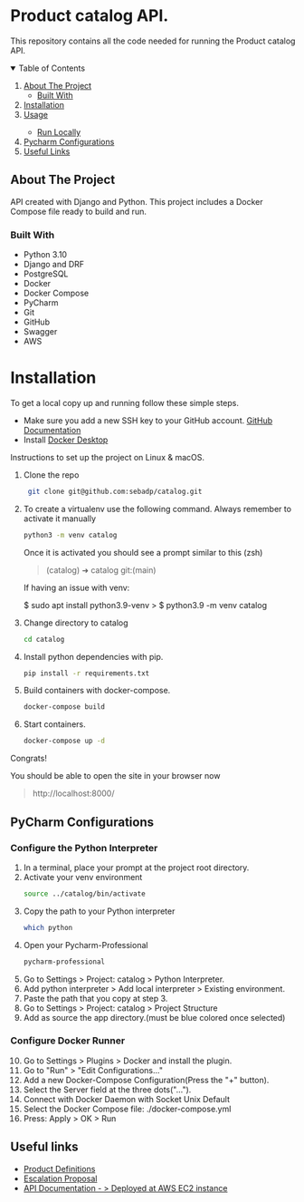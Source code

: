 # Product catalog API.

This repository contains all the code needed for running the Product catalog API.


<!-- TABLE OF CONTENTS -->
<details open="open">
  <summary>Table of Contents</summary>
  <ol>
    <li>
      <a href="#about-the-project">About The Project</a>
      <ul>
        <li><a href="#built-with">Built With</a></li>
      </ul>
    </li>
    <li><a href="#installation">Installation</a></li>
          <li><a href="#usage">Usage</a></li>
         <ul>
           <li><a href="#usage">Run Locally</a></li>
         </ul>
      <li><a href="#pycharm-configurations">Pycharm Configurations</a></li>
    <li><a href="#useful-links">Useful Links</a></li>
  </ol>
</details>


<!-- ABOUT THE PROJECT -->
## About The Project
API created with Django and Python.
This project includes a Docker Compose file ready to build and run.

### Built With
   - Python 3.10
   - Django and DRF
   - PostgreSQL
   - Docker
   - Docker Compose
   - PyCharm
   - Git
   - GitHub
   - Swagger
   - AWS

<!-- INSTALLATION -->
# Installation

To get a local copy up and running follow these simple steps.

* Make sure you add a new SSH key to your GitHub account. [GitHub Documentation](https://docs.github.com/en/authentication/connecting-to-github-with-ssh/adding-a-new-ssh-key-to-your-github-account)
* Install [Docker Desktop](https://www.docker.com/products/docker-desktop)


Instructions to set up the project on Linux & macOS. 


1. Clone the repo
   ```sh
    git clone git@github.com:sebadp/catalog.git   
   ```
2. To create a virtualenv use the following command. Always remember to activate it manually
   ```sh
   python3 -m venv catalog
   ```
   Once it is activated you should see a prompt similar to this (zsh)
   >(catalog) ➜   catalog git:(main)
   
   If having an issue with venv:

   $ sudo apt install python3.9-venv > $  python3.9 -m venv catalog

3. Change directory to catalog
   ```sh
   cd catalog
   ```
4. Install python dependencies with pip.
   ```sh
   pip install -r requirements.txt
   ```
5. Build containers with docker-compose.
   ```sh
   docker-compose build
   ```
6. Start containers.
   ```sh
   docker-compose up -d
   ```

Congrats!

You should be able to open the site in your browser now 
> http://localhost:8000/


<!-- PYCHARM CONFIGURATIONS -->
## PyCharm Configurations

### Configure the Python Interpreter
1. In a terminal, place your prompt at the project root directory.
2. Activate your venv environment
   ```sh
   source ../catalog/bin/activate
   ```
3. Copy the path to your Python interpreter
   ```sh
   which python
   ```
4. Open your Pycharm-Professional
   ```sh
   pycharm-professional
   ```
5. Go to Settings > Project: catalog > Python Interpreter.
6. Add python interpreter > Add local interpreter > Existing environment.
7. Paste the path that you copy at step 3.
8. Go to Settings > Project: catalog > Project Structure
9. Add as source the app directory.(must be blue colored once selected)


### Configure Docker Runner

10. Go to Settings > Plugins > Docker and install the plugin.
11. Go to "Run" > "Edit Configurations..." 
12. Add a new Docker-Compose Configuration(Press the "+" button).
13. Select the Server field at the three dots("..."). 
14. Connect with Docker Daemon with Socket Unix Default
15. Select the Docker Compose file: ./docker-compose.yml
16. Press: Apply > OK > Run

<!-- USEFUL LINKS -->
## Useful links

- [Product Definitions](/docs/DEFINITIONS.md)
- [Escalation Proposal](/docs/SCALE_UP.md)
- [API Documentation - > Deployed at AWS EC2 instance](https://13.58.210.116:8000/api/v1/docs)
